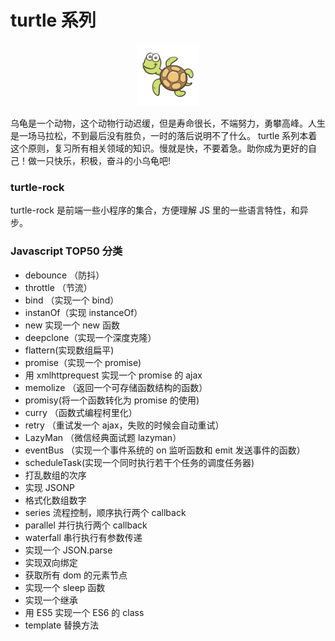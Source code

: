 # turtle 系列

<div align=center>
<img src="./imgs/turtle.jpg" width = "100" height = "100"  />
</div>

乌龟是一个动物，这个动物行动迟缓，但是寿命很长，不端努力，勇攀高峰。人生是一场马拉松，不到最后没有胜负，一时的落后说明不了什么。
turtle 系列本着这个原则，复习所有相关领域的知识。慢就是快，不要着急。助你成为更好的自己！做一只快乐，积极，奋斗的小乌龟吧!

### turtle-rock

turtle-rock 是前端一些小程序的集合，方便理解 JS 里的一些语言特性，和异步。

### Javascript TOP50 分类

-   debounce （防抖）
-   throttle （节流）
-   bind （实现一个 bind）
-   instanOf（实现 instanceOf）
-   new 实现一个 new 函数
-   deepclone（实现一个深度克隆）
-   flattern(实现数组扁平)
-   promise（实现一个 promise)
-   用 xmlhttprequest 实现一个 promise 的 ajax
-   memolize （返回一个可存储函数结构的函数）
-   promisy(将一个函数转化为 promise 的使用)
-   curry （函数式编程柯里化）
-   retry （重试发一个 ajax，失败的时候会自动重试）
-   LazyMan （微信经典面试题 lazyman）
-   eventBus （实现一个事件系统的 on 监听函数和 emit 发送事件的函数）
-   scheduleTask(实现一个同时执行若干个任务的调度任务器)
-   打乱数组的次序
-   实现 JSONP
-   格式化数组数字
-   series 流程控制，顺序执行两个 callback
-   parallel 并行执行两个 callback
-   waterfall 串行执行有参数传递
-   实现一个 JSON.parse
-   实现双向绑定
-   获取所有 dom 的元素节点
-   实现一个 sleep 函数
-   实现一个继承
-   用 ES5 实现一个 ES6 的 class
-   template 替换方法
